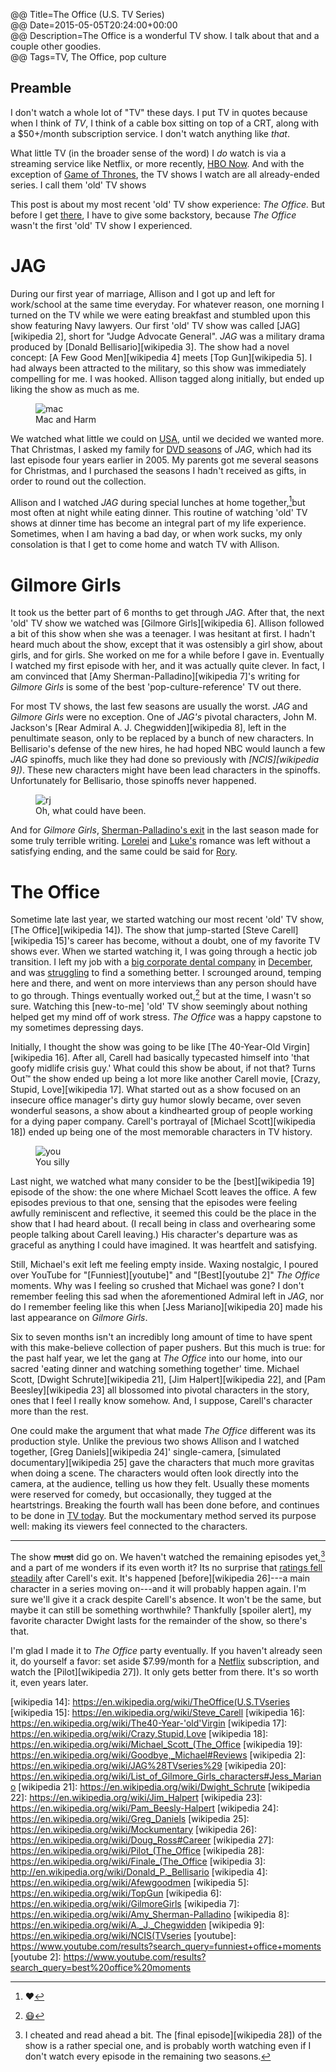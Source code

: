 @@ Title=The Office (U.S. TV Series)  
@@ Date=2015-05-05T20:24:00+00:00  
@@ Description=The Office is a wonderful TV show. I talk about that and a couple other goodies.  
@@ Tags=TV, The Office, pop culture  

## Preamble

I don't watch a whole lot of "TV" these days. I put TV in quotes because when I think of *TV*, I think of a cable box sitting on top of a CRT, along with a $50+/month subscription service. I don't watch anything like *that*.

What little TV (in the broader sense of the word) I *do* watch is via a streaming service like Netflix, or more recently, [HBO Now][theverge]. And with the exception of [Game of Thrones][wikipedia], the TV shows I watch are all already-ended series. I call them 'old' TV shows

This post is about my most recent 'old' TV show experience: *The Office.* But before I get [there](#TheOffice), I have to give some backstory, because *The Office* wasn't the first 'old' TV show I experienced. 

# JAG

During our first year of marriage, Allison and I got up and left for work/school at the same time everyday. For whatever reason, one morning I turned on the TV while we were eating breakfast and stumbled upon this show featuring Navy lawyers. Our first 'old' TV show was called [JAG][wikipedia 2], short for "Judge Advocate General". *JAG* was a military drama produced by [Donald Bellisario][wikipedia 3]. The show had a novel concept: [A Few Good Men][wikipedia 4] meets [Top Gun][wikipedia 5]. I had always been attracted to the military, so this show was immediately compelling for me. I was hooked. Allison tagged along initially, but ended up liking the show as much as me.

<figure>
	<img src="http://images4.fanpop.com/image/photos/16700000/JAG-jag-16722068-1920-1080.jpg" alt="mac"  />
	<figcaption>Mac and Harm</figcaption>
</figure>

We watched what little we could on [USA][usanetwork], until we decided we wanted more. That Christmas, I asked my family for [DVD seasons][amazon] of *JAG*, which had its last episode four years earlier in 2005. My parents got me several seasons for Christmas, and I purchased the seasons I hadn't received as gifts, in order to round out the collection.

Allison and I watched *JAG* during special lunches at home together,[^hr]but most often at night while eating dinner. This routine of watching 'old' TV shows at dinner time has become an integral part of my life experience. Sometimes, when I am having a bad day, or when work sucks, my only consolation is that I get to come home and watch TV with Allison.

# Gilmore Girls

It took us the better part of 6 months to get through *JAG*. After that, the next 'old' TV show we watched was [Gilmore Girls][wikipedia 6]. Allison followed a bit of this show when she was a teenager. I was hesitant at first. I hadn't heard much about the show, except that it was ostensibly a girl show, about girls, and for girls. She worked on me for a while before I gave in. Eventually I watched my first episode with her, and it was actually quite clever. In fact, I am convinced that [Amy Sherman-Palladino][wikipedia 7]'s writing for *Gilmore Girls* is some of the best 'pop-culture-reference' TV out there.

For most TV shows, the last few seasons are usually the worst. *JAG* and *Gilmore Girls* were no exception. One of *JAG's* pivotal characters, John M. Jackson's [Rear Admiral A. J. Chegwidden][wikipedia 8], left in the penultimate season, only to be replaced by a bunch of new characters. In Bellisario's defense of the new hires, he had hoped NBC would launch a few *JAG* spinoffs, much like they had done so previously with *[NCIS][wikipedia 9])*. These new characters might have been lead characters in the spinoffs. Unfortunately for Bellisario, those spinoffs never happened.

<figure>
	<img src="http://feather-mag.com/wp-content/uploads/2014/12/GILMOREGIRLS2.jpg" alt="rj" />
	<figcaption>Oh, what could have been.</figcaption>
</figure>

And for *Gilmore Girls*, [Sherman-Palladino's exit][wikipedia 10] in the last season made for some truly terrible writing. [Lorelei][wikipedia 11] and [Luke's][wikipedia 12] romance was left without a satisfying ending, and the same could be said for [Rory][wikipedia 13]. 

# The Office

Sometime late last year, we started watching our most recent 'old' TV show, [The Office][wikipedia 14]). The show that jump-started [Steve Carell][wikipedia 15]'s career has become, without a doubt, one of my favorite TV shows ever. When we started watching it, I was going through a hectic job transition. I left my job with a [big corporate dental company][pacificdentalservices] in [December][instagram], and was [struggling][theoveranalyzed] to find a something better. I scrounged around, temping here and there, and went on more interviews than any person should have to go through. Things eventually worked out,[^dn] but at the time, I wasn't so sure. Watching this [new-to-me] 'old' TV show seemingly about nothing helped get my mind off of work stress. *The Office* was a happy capstone to my sometimes depressing days.

Initially, I thought the show was going to be like [The 40-Year-Old Virgin][wikipedia 16]. After all, Carell had basically typecasted himself into 'that goofy midlife crisis guy.' What could this show be about, if not that? Turns Out™ the show ended up being a lot more like another Carell movie, [Crazy, Stupid, Love][wikipedia 17]. What started out as a show focused on an insecure office manager's dirty guy humor slowly became, over seven wonderful seasons, a show about a kindhearted group of people working for a dying paper company. Carell's portrayal of [Michael Scott][wikipedia 18]) ended up being one of the most memorable characters in TV history. 

<figure>
	<img src="http://24.media.tumblr.com/tumblr_lsivrrDx7n1qlt8lko1_500.png" alt="you" />
	<figcaption>You silly</figcaption>
</figure>

Last night, we watched what many consider to be the [best][wikipedia 19] episode of the show: the one where Michael Scott leaves the office. A few episodes previous to that one, sensing that the episodes were feeling awfully reminiscent and reflective, it seemed this could be the place in the show that I had heard about. (I recall being in class and overhearing some people talking about Carell leaving.) His character's departure was as graceful as anything I could have imagined. It was heartfelt and satisfying. 

Still, Michael's exit left me feeling empty inside. Waxing nostalgic, I poured over YouTube for "[Funniest][youtube]" and "[Best][youtube 2]" *The Office* moments. Why was I feeling so crushed that Michael was gone? I don't remember feeling this sad when the aforementioned Admiral left in *JAG*, nor do I remember feeling like this when [Jess Mariano][wikipedia 20] made his last appearance on *Gilmore Girls*. 

Six to seven months isn't an incredibly long amount of time to have spent with this make-believe collection of paper pushers. But this much is true: for the past half year, we let the gang at *The Office* into our home, into our sacred 'eating dinner and watching something together' time. Michael Scott, [Dwight Schrute][wikipedia 21], [Jim Halpert][wikipedia 22], and [Pam Beesley][wikipedia 23] all blossomed into pivotal characters in the story, ones that I feel I really know somehow. And, I suppose, Carell's character more than the rest. 

One could make the argument that what made *The Office* different was its production style. Unlike the previous two shows Allison and I watched together, [Greg Daniels][wikipedia 24]' single-camera, [simulated documentary][wikipedia 25] gave the characters that much more gravitas when doing a scene. The characters would often look directly into the camera, at the audience, telling us how they felt. Usually these moments were reserved for comedy, but occasionally, they tugged at the heartstrings. Breaking the fourth wall has been done before, and continues to be done in [TV today][medium]. But the mockumentary method served its purpose well: making its viewers feel connected to the characters.

<hr class="small">

The show <s>must</s> did go on. We haven't watched the remaining episodes yet,[^fe] and a part of me wonders if its even worth it? Its no surprise that [ratings fell steadily][thedailybeast] after Carell's exit. It's happened [before][wikipedia 26]---a main character in a series moving on---and it will probably happen again. I'm sure we'll give it a crack despite Carell's absence. It won't be the same, but maybe it can still be something worthwhile? Thankfully [spoiler alert], my favorite character Dwight lasts for the remainder of the show, so there's that. 

I'm glad I made it to *The Office* party eventually. If you haven't already seen it, do yourself a favor: set aside $7.99/month for a [Netflix][netflix] subscription, and watch the [Pilot][wikipedia 27]). It only gets better from there. It's so worth it, even years later. 

[^hr]: ❤️
[^dn]: [😷][twitter]
[^fe]: I cheated and read ahead a bit. The [final episode][wikipedia 28]) of the show is a rather special one, and is probably worth watching even if I don't watch every episode in the remaining two seasons.

[amazon]: http://www.amazon.com/JAG-Judge-Advocate-General-Complete/dp/B000F9T70A?tag=theov0c-20
[instagram]: https://instagram.com/p/wQMBK-QzxC/
[medium]: https://medium.com/@zseward/house-of-cardss-fourth-wall-b54a60143519
[netflix]: http://www.netflix.com/WiMovie/70136120?trkid=13752289
[pacificdentalservices]: http://pacificdentalservices.com
[thedailybeast]: http://www.thedailybeast.com/cheats/2011/05/06/the-office-ratings-drop-after-steve-carell-leaves-will-ferrell-guest-stars.html
[theoveranalyzed]: http://www.theoveranalyzed.net/archive/2015/2/job-interviews
[theverge]: http://www.theverge.com/2015/4/7/8362229/hbo-now-available-now-apple-tv
[twitter]: https://twitter.com/anthonycraigdds
[usanetwork]: http://www2.usanetwork.com/series/jag/
[wikipedia]: https://en.wikipedia.org/wiki/GameofThrones
[wikipedia 10]: http://en.wikipedia.org/wiki/Amy_Sherman-Palladino#End_of_working_relationship_with_Gilmore_Girls
[wikipedia 11]: https://en.wikipedia.org/wiki/Lorelai_Gilmore
[wikipedia 12]: https://en.wikipedia.org/wiki/List_of_Gilmore_Girls_characters#Luke_Danes
[wikipedia 13]: https://en.wikipedia.org/wiki/List_of_Gilmore_Girls_characters#Rory_Gilmore
[wikipedia 14]: https://en.wikipedia.org/wiki/TheOffice(U.S.TVseries
[wikipedia 15]: https://en.wikipedia.org/wiki/Steve_Carell
[wikipedia 16]: https://en.wikipedia.org/wiki/The40-Year-'old'Virgin
[wikipedia 17]: https://en.wikipedia.org/wiki/Crazy,Stupid,Love
[wikipedia 18]: https://en.wikipedia.org/wiki/Michael_Scott_(The_Office
[wikipedia 19]: https://en.wikipedia.org/wiki/Goodbye,_Michael#Reviews
[wikipedia 2]: https://en.wikipedia.org/wiki/JAG%28TVseries%29
[wikipedia 20]: https://en.wikipedia.org/wiki/List_of_Gilmore_Girls_characters#Jess_Mariano
[wikipedia 21]: https://en.wikipedia.org/wiki/Dwight_Schrute
[wikipedia 22]: https://en.wikipedia.org/wiki/Jim_Halpert
[wikipedia 23]: https://en.wikipedia.org/wiki/Pam_Beesly-Halpert
[wikipedia 24]: https://en.wikipedia.org/wiki/Greg_Daniels
[wikipedia 25]: https://en.wikipedia.org/wiki/Mockumentary
[wikipedia 26]: https://en.wikipedia.org/wiki/Doug_Ross#Career
[wikipedia 27]: https://en.wikipedia.org/wiki/Pilot_(The_Office
[wikipedia 28]: https://en.wikipedia.org/wiki/Finale_(The_Office
[wikipedia 3]: http://en.wikipedia.org/wiki/Donald_P._Bellisario
[wikipedia 4]: https://en.wikipedia.org/wiki/Afewgoodmen
[wikipedia 5]: https://en.wikipedia.org/wiki/TopGun
[wikipedia 6]: https://en.wikipedia.org/wiki/GilmoreGirls
[wikipedia 7]: https://en.wikipedia.org/wiki/Amy_Sherman-Palladino
[wikipedia 8]: https://en.wikipedia.org/wiki/A._J._Chegwidden
[wikipedia 9]: https://en.wikipedia.org/wiki/NCIS(TVseries
[youtube]: https://www.youtube.com/results?search_query=funniest+office+moments
[youtube 2]: https://www.youtube.com/results?search_query=best%20office%20moments